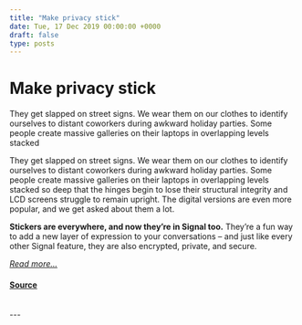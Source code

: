```yaml
---
title: "Make privacy stick"
date: Tue, 17 Dec 2019 00:00:00 +0000
draft: false
type: posts
---
```

# Make privacy stick





 They get slapped on street signs. We wear them on our clothes to identify ourselves to distant coworkers during awkward holiday parties. Some people create massive galleries on their laptops in overlapping levels stacked

They get slapped on street signs. We wear them on our clothes to identify ourselves to distant coworkers during awkward holiday parties. Some people create massive galleries on their laptops in overlapping levels stacked so deep that the hinges begin to lose their structural integrity and LCD screens struggle to remain upright. The digital versions are even more popular, and we get asked about them a lot.

**Stickers are everywhere, and now they’re in Signal too.** They’re a fun way to add a new layer of expression to your conversations – and just like every other Signal feature, they are also encrypted, private, and secure.

[_Read more..._](https://signal.org/blog/make-privacy-stick/)

#### [Source](https://signal.org/blog/make-privacy-stick/)

<br/>
---

